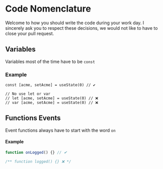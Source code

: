 # Code Nomenclature

Welcome to how you should write the code during your work day. I sincerely ask you to respect these decisions, we would not like to have to close your pull request.

## Variables

Variables most of the time have to be `const`

### Example

```tsx
const [acme, setAcme] = useState(0) // ✔

// No use let or var
// let [acme, setAcme] = useState(0) // ❌
// var [acme, setAcme] = useState(0) // ❌
```

## Functions Events

Event functions always have to start with the word `on`

#### Example

```ts
function onLogged() {} // ✔

/** function logged() {} ❌ */
```
